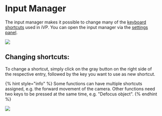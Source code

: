 # Input Manager

The input manager makes it possible to change many of the [keyboard shortcuts](../keyboard-shortcuts.md) used in iVP. You can open the input manager via the [settings panel](../user-interface/settings-panel.md).

![](../../../.gitbook/assets/iVP\_settings\_input\_manager.jpg)

## Changing shortcuts:

To change a shortcut, simply click on the gray button on the right side of the respective entry, followed by the key you want to use as new shortcut.

{% hint style="info" %}
Some functions can have multiple shortcuts assigned, e.g. the forward movement of the camera. Other functions need two keys to be pressed at the same time, e.g. "Defocus object".
{% endhint %}

![](../../../.gitbook/assets/iVP\_settings\_input\_manager\_entries.jpg)